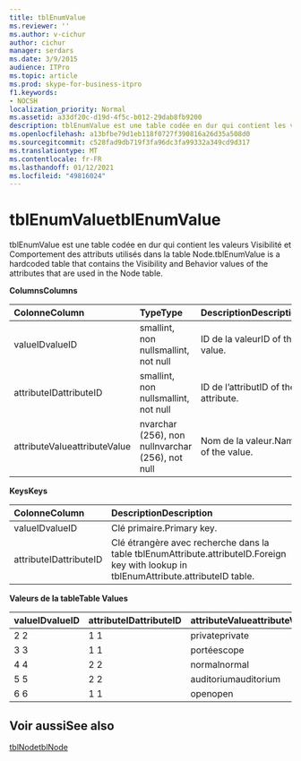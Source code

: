```yaml
---
title: tblEnumValue
ms.reviewer: ''
ms.author: v-cichur
author: cichur
manager: serdars
ms.date: 3/9/2015
audience: ITPro
ms.topic: article
ms.prod: skype-for-business-itpro
f1.keywords:
- NOCSH
localization_priority: Normal
ms.assetid: a33df20c-d19d-4f5c-b012-29dab8fb9200
description: tblEnumValue est une table codée en dur qui contient les valeurs Visibilité et Comportement des attributs utilisés dans la table Node.
ms.openlocfilehash: a13bfbe79d1eb118f0727f390816a26d35a508d0
ms.sourcegitcommit: c528fad9db719f3fa96dc3fa99332a349cd9d317
ms.translationtype: MT
ms.contentlocale: fr-FR
ms.lasthandoff: 01/12/2021
ms.locfileid: "49816024"
---
```

# <a name="tblenumvalue"></a><span data-ttu-id="2a3ce-103">tblEnumValue</span><span class="sxs-lookup"><span data-stu-id="2a3ce-103">tblEnumValue</span></span>
 
<span data-ttu-id="2a3ce-104">tblEnumValue est une table codée en dur qui contient les valeurs Visibilité et Comportement des attributs utilisés dans la table Node.</span><span class="sxs-lookup"><span data-stu-id="2a3ce-104">tblEnumValue is a hardcoded table that contains the Visibility and Behavior values of the attributes that are used in the Node table.</span></span>
  
<span data-ttu-id="2a3ce-105">**Columns**</span><span class="sxs-lookup"><span data-stu-id="2a3ce-105">**Columns**</span></span>

|<span data-ttu-id="2a3ce-106">**Colonne**</span><span class="sxs-lookup"><span data-stu-id="2a3ce-106">**Column**</span></span>|<span data-ttu-id="2a3ce-107">**Type**</span><span class="sxs-lookup"><span data-stu-id="2a3ce-107">**Type**</span></span>|<span data-ttu-id="2a3ce-108">**Description**</span><span class="sxs-lookup"><span data-stu-id="2a3ce-108">**Description**</span></span>|
|:-----|:-----|:-----|
|<span data-ttu-id="2a3ce-109">valueID</span><span class="sxs-lookup"><span data-stu-id="2a3ce-109">valueID</span></span>  <br/> |<span data-ttu-id="2a3ce-110">smallint, non null</span><span class="sxs-lookup"><span data-stu-id="2a3ce-110">smallint, not null</span></span>  <br/> |<span data-ttu-id="2a3ce-111">ID de la valeur</span><span class="sxs-lookup"><span data-stu-id="2a3ce-111">ID of the value.</span></span>  <br/> |
|<span data-ttu-id="2a3ce-112">attributeID</span><span class="sxs-lookup"><span data-stu-id="2a3ce-112">attributeID</span></span>  <br/> |<span data-ttu-id="2a3ce-113">smallint, non null</span><span class="sxs-lookup"><span data-stu-id="2a3ce-113">smallint, not null</span></span>  <br/> |<span data-ttu-id="2a3ce-114">ID de l’attribut</span><span class="sxs-lookup"><span data-stu-id="2a3ce-114">ID of the attribute.</span></span>  <br/> |
|<span data-ttu-id="2a3ce-115">attributeValue</span><span class="sxs-lookup"><span data-stu-id="2a3ce-115">attributeValue</span></span>  <br/> |<span data-ttu-id="2a3ce-116">nvarchar (256), non null</span><span class="sxs-lookup"><span data-stu-id="2a3ce-116">nvarchar (256), not null</span></span>  <br/> |<span data-ttu-id="2a3ce-117">Nom de la valeur.</span><span class="sxs-lookup"><span data-stu-id="2a3ce-117">Name of the value.</span></span>  <br/> |
   
<span data-ttu-id="2a3ce-118">**Keys**</span><span class="sxs-lookup"><span data-stu-id="2a3ce-118">**Keys**</span></span>

|<span data-ttu-id="2a3ce-119">**Colonne**</span><span class="sxs-lookup"><span data-stu-id="2a3ce-119">**Column**</span></span>|<span data-ttu-id="2a3ce-120">**Description**</span><span class="sxs-lookup"><span data-stu-id="2a3ce-120">**Description**</span></span>|
|:-----|:-----|
|<span data-ttu-id="2a3ce-121">valueID</span><span class="sxs-lookup"><span data-stu-id="2a3ce-121">valueID</span></span>  <br/> |<span data-ttu-id="2a3ce-122">Clé primaire.</span><span class="sxs-lookup"><span data-stu-id="2a3ce-122">Primary key.</span></span>  <br/> |
|<span data-ttu-id="2a3ce-123">attributeID</span><span class="sxs-lookup"><span data-stu-id="2a3ce-123">attributeID</span></span>  <br/> |<span data-ttu-id="2a3ce-124">Clé étrangère avec recherche dans la table tblEnumAttribute.attributeID.</span><span class="sxs-lookup"><span data-stu-id="2a3ce-124">Foreign key with lookup in tblEnumAttribute.attributeID table.</span></span>  <br/> |
   
<span data-ttu-id="2a3ce-125">**Valeurs de la table**</span><span class="sxs-lookup"><span data-stu-id="2a3ce-125">**Table Values**</span></span>

|<span data-ttu-id="2a3ce-126">**valueID**</span><span class="sxs-lookup"><span data-stu-id="2a3ce-126">**valueID**</span></span>|<span data-ttu-id="2a3ce-127">**attributeID**</span><span class="sxs-lookup"><span data-stu-id="2a3ce-127">**attributeID**</span></span>|<span data-ttu-id="2a3ce-128">**attributeValue**</span><span class="sxs-lookup"><span data-stu-id="2a3ce-128">**attributeValue**</span></span>|
|:-----|:-----|:-----|
|<span data-ttu-id="2a3ce-129">2 </span><span class="sxs-lookup"><span data-stu-id="2a3ce-129">2</span></span>  <br/> |<span data-ttu-id="2a3ce-130">1 </span><span class="sxs-lookup"><span data-stu-id="2a3ce-130">1</span></span>  <br/> |<span data-ttu-id="2a3ce-131">private</span><span class="sxs-lookup"><span data-stu-id="2a3ce-131">private</span></span>  <br/> |
|<span data-ttu-id="2a3ce-132">3 </span><span class="sxs-lookup"><span data-stu-id="2a3ce-132">3</span></span>  <br/> |<span data-ttu-id="2a3ce-133">1 </span><span class="sxs-lookup"><span data-stu-id="2a3ce-133">1</span></span>  <br/> |<span data-ttu-id="2a3ce-134">portée</span><span class="sxs-lookup"><span data-stu-id="2a3ce-134">scope</span></span>  <br/> |
|<span data-ttu-id="2a3ce-135">4 </span><span class="sxs-lookup"><span data-stu-id="2a3ce-135">4</span></span>  <br/> |<span data-ttu-id="2a3ce-136">2 </span><span class="sxs-lookup"><span data-stu-id="2a3ce-136">2</span></span>  <br/> |<span data-ttu-id="2a3ce-137">normal</span><span class="sxs-lookup"><span data-stu-id="2a3ce-137">normal</span></span>  <br/> |
|<span data-ttu-id="2a3ce-138">5 </span><span class="sxs-lookup"><span data-stu-id="2a3ce-138">5</span></span>  <br/> |<span data-ttu-id="2a3ce-139">2 </span><span class="sxs-lookup"><span data-stu-id="2a3ce-139">2</span></span>  <br/> |<span data-ttu-id="2a3ce-140">auditorium</span><span class="sxs-lookup"><span data-stu-id="2a3ce-140">auditorium</span></span>  <br/> |
|<span data-ttu-id="2a3ce-141">6 </span><span class="sxs-lookup"><span data-stu-id="2a3ce-141">6</span></span>  <br/> |<span data-ttu-id="2a3ce-142">1 </span><span class="sxs-lookup"><span data-stu-id="2a3ce-142">1</span></span>  <br/> |<span data-ttu-id="2a3ce-143">open</span><span class="sxs-lookup"><span data-stu-id="2a3ce-143">open</span></span>  <br/> |
   
## <a name="see-also"></a><span data-ttu-id="2a3ce-144">Voir aussi</span><span class="sxs-lookup"><span data-stu-id="2a3ce-144">See also</span></span>

[<span data-ttu-id="2a3ce-145">tblNode</span><span class="sxs-lookup"><span data-stu-id="2a3ce-145">tblNode</span></span>](tblnode.md)
